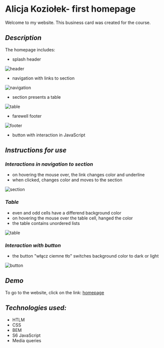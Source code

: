 # Alicja Koziołek- first homepage

Welcome to my website. This business card was created for the course. 

## *Description*

The homepage includes:

- splash header

![header](https://i.imgur.com/DmTWhyF.jpg)

- navigation with links to section

![navigation](https://i.imgur.com/gQRKYFj.jpg)

- section presents a table

![table](https://i.imgur.com/QP3N4OI.jpg)

- farewell footer

![footer](https://i.imgur.com/1EooCxg.jpg)

- button with interaction in JavaScript

## *Instructions for use*

### *Interactions in navigation to section*
- on hovering the mouse over, the link changes color and underline
- when clicked, changes color and moves to the section

![section](https://i.imgur.com/GnfnPSU.gif)

### *Table*
- even and odd cells have a differend background color
- on hovering the mouse over the table cell, hanged the color 
- the table contains unordered lists

![table](https://i.imgur.com/7SpWGks.gif)

### *Interaction with button*
- the button "włącz ciemne tło" switches background color to dark or light

![button](https://i.imgur.com/UNnAQWn.gif)

## *Demo*

To go to the website, click on the link: [homepage](https://alicjakoziolek.github.io/Homepage/)

## *Technologies used:*

- HTLM
- CSS
- BEM
- S6 JavaScript
- Media queries
